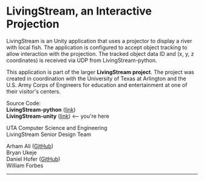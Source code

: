 # LivingStream, an Interactive Projection

LivingStream is an Unity application that uses a projector to display a river with local fish. The application is configured to accept object tracking to allow interaction with the projection. The tracked object data ID and (x, y, z coordinates) is received via UDP from LivingStream-python.

This application is part of the larger **LivingStream project**. The project was created in coordination with the University of Texas at Arlington and the U.S. Army Corps of Engineers for education and entertainment at one of their visitor's centers.

Source Code: \
**LivingStream-python** ([link](https://github.com/275RR-Public/LivingStream-python)) \
**LivingStream-unity** ([link](https://github.com/275RR-Public/LivingStream-unity)) <-- you're here

UTA Computer Science and Engineering \
LivingStream Senior Design Team

Arham Ali ([GitHub](https://github.com/ara1399/)) \
Bryan Ukeje​ \
Daniel Hofer​ ([GitHub](https://github.com/275RR-Public/)) \
William Forbes​

---
